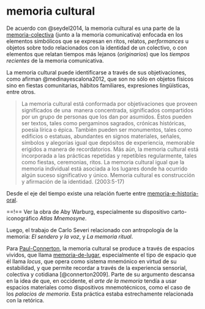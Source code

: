 # memoria cultural

De acuerdo con @seydel2014, la memoria cultural es una parte de la [memoria-colectiva](memoria-colectiva.md) (junto a la memoria comunicativa) enfocada en los elementos simbólicos que se expresan en ritos, relatos, *performances* u objetos sobre todo relacionados con la identidad de un colectivo, o con elementos que relatan tiempos más lejanos (*originarios*) que los *tiempos recientes* de la memoria comunicativa.

La memoria cultural puede identificarse a través de sus objetivaciones, como afirman @medinayescalona2012, que son no sólo en objetos físicos sino en fiestas comunitarias, hábitos familiares, expresiones lingüísticas, entre otros.

 >
 > La memoria cultural está conformada por objetivaciones que proveen significados de una  manera concentrada, significados compartidos por un grupo de personas que los dan por asumidos. Éstos pueden ser textos, tales como pergaminos sagrados, crónicas históricas, poesía lírica o épica. También pueden ser monumentos, tales como edificios o estatuas, abundantes en signos materiales, señales, símbolos y alegorías igual que depósitos de experiencia, memorable erigidos a manera de recordatorios. Más aún, la memoria cultural está incorporada a las prácticas repetidas y repetibles regularmente, tales como fiestas, ceremonias, ritos. La memoria cultural igual que la memoria individual está asociada a los lugares donde ha ocurrido algún suceso significativo y único. Memoria cultural es construcción y afirmación de la identidad. (2003:5-17)

Desde el eje del tiempo existe una relación fuerte entre [memoria-e-historia-oral](memoria-e-historia-oral.md).

==!== Ver la obra de Aby Warburg, especialmente su dispositivo carto-iconográfico *Atlas Mnemosyne*.

Luego, el trabajo de Carlo Severi relacionado con antropología de la memoria: *El sendero y la voz*, y *La memoria ritual*.

Para [Paul-Connerton](Paul-Connerton.md), la memoria cultural se produce a través de espacios vividos, que llama [memoria-de-lugar](memoria-de-lugar.md), especialmente el tipo de espacio que él llama *locus*, que opera como sistema mnemónico en virtud de su estabilidad, y que permite recordar a través de la experiencia sensorial, colectiva y cotidiana [@connerton2009]. Parte de su argumento descansa en la idea de que, en occidente, el *arte de la memoria* tendía a usar espacios materiales como dispositivos mnemotécnicos, como el caso de los *palacios de memoria*. Esta práctica estaba estrechamente relacionada con la retórica.
